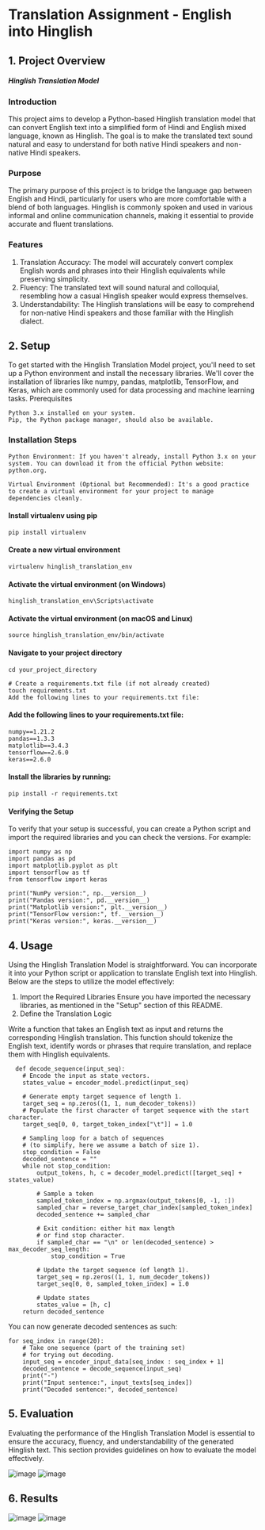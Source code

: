 # Translation Assignment - English into Hinglish

## 1. Project Overview
##### Hinglish Translation Model
### Introduction

  This project aims to develop a Python-based Hinglish translation model that can convert English text into a simplified form of Hindi and English mixed language, known as Hinglish. The goal is to make the translated text     sound natural and easy to understand for both native Hindi speakers and non-native Hindi speakers.

### Purpose

  The primary purpose of this project is to bridge the language gap between English and Hindi, particularly for users who are more comfortable with a blend of both languages. Hinglish is commonly spoken and used in various   informal and online communication channels, making it essential to provide accurate and fluent translations.

### Features
  1. Translation Accuracy: The model will accurately convert complex English words and phrases into their Hinglish equivalents while preserving simplicity.
  2. Fluency: The translated text will sound natural and colloquial, resembling how a casual Hinglish speaker would express themselves.
  3. Understandability: The Hinglish translations will be easy to comprehend for non-native Hindi speakers and those familiar with the Hinglish dialect.

## 2. Setup

  To get started with the Hinglish Translation Model project, you'll need to set up a Python environment and install the necessary libraries. We'll cover the installation of libraries like numpy, pandas, matplotlib,           TensorFlow, and Keras, which are commonly used for data processing and machine learning tasks.
  Prerequisites
  
    Python 3.x installed on your system.
    Pip, the Python package manager, should also be available.

### Installation Steps

    Python Environment: If you haven't already, install Python 3.x on your system. You can download it from the official Python website: python.org.

    Virtual Environment (Optional but Recommended): It's a good practice to create a virtual environment for your project to manage dependencies cleanly.
        
#### Install virtualenv using pip
    pip install virtualenv
    
#### Create a new virtual environment
    virtualenv hinglish_translation_env
    
#### Activate the virtual environment (on Windows)
    hinglish_translation_env\Scripts\activate
    
#### Activate the virtual environment (on macOS and Linux)
    source hinglish_translation_env/bin/activate
#### Navigate to your project directory
    cd your_project_directory
    
    # Create a requirements.txt file (if not already created)
    touch requirements.txt
    Add the following lines to your requirements.txt file:

#### Add the following lines to your requirements.txt file:
  
    numpy==1.21.2
    pandas==1.3.3
    matplotlib==3.4.3
    tensorflow==2.6.0
    keras==2.6.0

#### Install the libraries by running:
    pip install -r requirements.txt

#### Verifying the Setup
  To verify that your setup is successful, you can create a Python script and import the required libraries and you can check the versions. For example:
    
    import numpy as np
    import pandas as pd
    import matplotlib.pyplot as plt
    import tensorflow as tf
    from tensorflow import keras

    print("NumPy version:", np.__version__)
    print("Pandas version:", pd.__version__)
    print("Matplotlib version:", plt.__version__)
    print("TensorFlow version:", tf.__version__)
    print("Keras version:", keras.__version__)


## 4. Usage
  
  Using the Hinglish Translation Model is straightforward. You can incorporate it into your Python script or application to translate English text into Hinglish. Below are the steps to utilize the model effectively:
    
  1. Import the Required Libraries
  Ensure you have imported the necessary libraries, as mentioned in the "Setup" section of this README.
  2. Define the Translation Logic

  Write a function that takes an English text as input and returns the corresponding Hinglish translation. This function should tokenize the English text, identify words or phrases that require translation, and replace       them with Hinglish equivalents.

      def decode_sequence(input_seq):
        # Encode the input as state vectors.
        states_value = encoder_model.predict(input_seq)
    
        # Generate empty target sequence of length 1.
        target_seq = np.zeros((1, 1, num_decoder_tokens))
        # Populate the first character of target sequence with the start character.
        target_seq[0, 0, target_token_index["\t"]] = 1.0
    
        # Sampling loop for a batch of sequences
        # (to simplify, here we assume a batch of size 1).
        stop_condition = False
        decoded_sentence = ""
        while not stop_condition:
            output_tokens, h, c = decoder_model.predict([target_seq] + states_value)
    
            # Sample a token
            sampled_token_index = np.argmax(output_tokens[0, -1, :])
            sampled_char = reverse_target_char_index[sampled_token_index]
            decoded_sentence += sampled_char
    
            # Exit condition: either hit max length
            # or find stop character.
            if sampled_char == "\n" or len(decoded_sentence) > max_decoder_seq_length:
                stop_condition = True
    
            # Update the target sequence (of length 1).
            target_seq = np.zeros((1, 1, num_decoder_tokens))
            target_seq[0, 0, sampled_token_index] = 1.0
    
            # Update states
            states_value = [h, c]
        return decoded_sentence


  You can now generate decoded sentences as such:

    for seq_index in range(20):
        # Take one sequence (part of the training set)
        # for trying out decoding.
        input_seq = encoder_input_data[seq_index : seq_index + 1]
        decoded_sentence = decode_sequence(input_seq)
        print("-")
        print("Input sentence:", input_texts[seq_index])
        print("Decoded sentence:", decoded_sentence)


    
## 5. Evaluation

  Evaluating the performance of the Hinglish Translation Model is essential to ensure the accuracy, fluency, and understandability of the generated Hinglish text. This section provides guidelines on how to evaluate the       model effectively.

  ![image](https://github.com/rkgupta7463/Openinapp-Company-Assignment/assets/96177171/7a33e035-5dd9-4d58-b210-5580b2b8750e)
  ![image](https://github.com/rkgupta7463/Openinapp-Company-Assignment/assets/96177171/3c921e09-d611-4de5-8d0c-a6647f4f3e42)

  
## 6. Results
  ![image](https://github.com/rkgupta7463/Openinapp-Company-Assignment/assets/96177171/54fb0689-1892-4926-ab10-f9b06659a730)
  ![image](https://github.com/rkgupta7463/Openinapp-Company-Assignment/assets/96177171/c9710d9d-6b66-4b98-a939-e1408a2ddd44)

